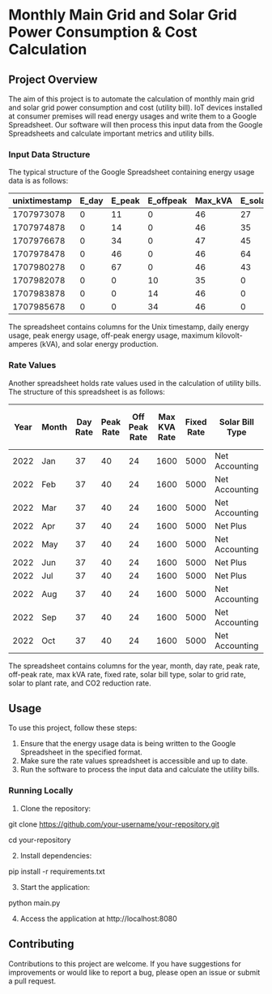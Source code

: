 # Monthly Main Grid and Solar Grid Power Consumption & Cost Calculation

## Project Overview

The aim of this project is to automate the calculation of monthly main grid and solar grid power consumption and cost (utility bill). IoT devices installed at consumer premises will read energy usages and write them to a Google Spreadsheet. Our software will then process this input data from the Google Spreadsheets and calculate important metrics and utility bills.

### Input Data Structure

The typical structure of the Google Spreadsheet containing energy usage data is as follows:

| unixtimestamp | E_day | E_peak | E_offpeak | Max_kVA | E_solar |
|----------------|-------|--------|-----------|---------|---------|
| 1707973078     | 0     | 11     | 0         | 46      | 27      |
| 1707974878     | 0     | 14     | 0         | 46      | 35      |
| 1707976678     | 0     | 34     | 0         | 47      | 45      |
| 1707978478     | 0     | 46     | 0         | 46      | 64      |
| 1707980278     | 0     | 67     | 0         | 46      | 43      |
| 1707982078     | 0     | 0      | 10        | 35      | 0       |
| 1707983878     | 0     | 0      | 14        | 46      | 0       |
| 1707985678     | 0     | 0      | 34        | 46      | 0       |



The spreadsheet contains columns for the Unix timestamp, daily energy usage, peak energy usage, off-peak energy usage, maximum kilovolt-amperes (kVA), and solar energy production.

### Rate Values

Another spreadsheet holds rate values used in the calculation of utility bills. The structure of this spreadsheet is as follows:

| Year | Month | Day Rate | Peak Rate | Off Peak Rate | Max KVA Rate | Fixed Rate | Solar Bill Type | Solar to Grid Rate | Solar to Plant Rate | CO2 Reduction Rate |
|------|-------|----------|-----------|---------------|--------------|------------|-----------------|--------------------|--------------------|--------------------|
| 2022 | Jan   | 37       | 40        | 24            | 1600         | 5000       | Net Accounting  | 34.5               | 37                 | 1                  |
| 2022 | Feb   | 37       | 40        | 24            | 1600         | 5000       | Net Accounting  | 32                 | 37                 | 1                  |
| 2022 | Mar   | 37       | 40        | 24            | 1600         | 5000       | Net Accounting  | 34.5               | 30                 | 1                  |
| 2022 | Apr   | 37       | 40        | 24            | 1600         | 5000       | Net Plus        | 34.5               | 0                  | 1                  |
| 2022 | May   | 37       | 40        | 24            | 1600         | 5000       | Net Accounting  | 34.5               | 37                 | 1                  |
| 2022 | Jun   | 37       | 40        | 24            | 1600         | 5000       | Net Plus        | 34.5               | 0                  | 1                  |
| 2022 | Jul   | 37       | 40        | 24            | 1600         | 5000       | Net Plus        | 34.5               | 0                  | 1                  |
| 2022 | Aug   | 37       | 40        | 24            | 1600         | 5000       | Net Accounting  | 34.5               | 37                 | 1                  |
| 2022 | Sep   | 37       | 40        | 24            | 1600         | 5000       | Net Accounting  | 34.5               | 37                 | 1                  |
| 2022 | Oct   | 37       | 40        | 24            | 1600         | 5000       | Net Accounting  | 37                 | 37                 | 1                  |



The spreadsheet contains columns for the year, month, day rate, peak rate, off-peak rate, max kVA rate, fixed rate, solar bill type, solar to grid rate, solar to plant rate, and CO2 reduction rate.

## Usage

To use this project, follow these steps:

1. Ensure that the energy usage data is being written to the Google Spreadsheet in the specified format.
2. Make sure the rate values spreadsheet is accessible and up to date.
3. Run the software to process the input data and calculate the utility bills.
 

### Running Locally

1. Clone the repository:

git clone https://github.com/your-username/your-repository.git

cd your-repository

2. Install dependencies:

pip install -r requirements.txt

3. Start the application:

python main.py

4. Access the application at http://localhost:8080

## Contributing

Contributions to this project are welcome. If you have suggestions for improvements or would like to report a bug, please open an issue or submit a pull request.




